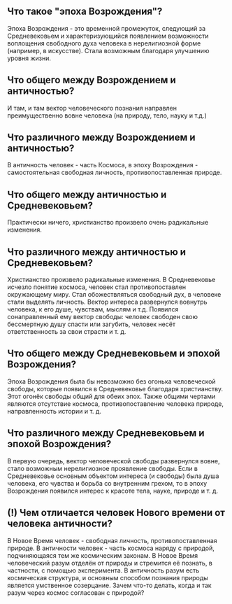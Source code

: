 ## Что такое "эпоха Возрождения"?
Эпоха Возрождения - это временной промежуток, следующий за Средневековьем и характеризующийся появлением возможности воплощения свободного духа человека в нерелигиозной форме (например, в искусстве). Стала возможным благодаря улучшению уровня жизни.

## Что общего между Возрождением и античностью?
И там, и там вектор человеческого познания направлен преимущественно вовне человека (на природу, тело, науку и т.д.)

## Что различного между Возрождением и античностью?
В античность человек - часть Космоса, в эпоху Возрождения - самостоятельная свободная личность, противопоставленная природе.

## Что общего между античностью и Средневековьем?
Практически ничего, христианство произвело очень радикальные изменения.

## Что различного между античностью и Средневековьем?
Христианство произвело радикальные изменения. В Средневековье исчезло понятие космоса, человек стал противопоставлен окружающему миру. Стал обожествляться свободный дух, в человеке стали выделять личность. Вектор интереса развернулся вовнутрь человека, к его душе, чувствам, мыслям и т.д. Появился сонаправленный ему вектор свободы: человек свободен свою бессмертную душу спасти или загубить, человек несёт ответственность за свои страсти и т. д.

## Что общего между Средневековьем и эпохой Возрождения?
Эпоха Возрождения была бы невозможно без огонька человеческой свободы, которые появился в Средневековье благодаря христианству. Этот огонёк свободы общий для обеих эпох. Также общими чертами являются отсутствие космоса, противопоставление человека природе, направленность истории и т. д.

## Что различного между Средневековьем и эпохой Возрождения?
В первую очередь, вектор человеческой свободы развернулся вовне, стало возможным нерелигиозное проявление свободы. Если в Средневековье основным объектом интереса (и свободы) была душа человека, его чувства и борьба со внутренним грехом, то в эпоху Возрождения появился интерес к красоте тела, науке, природе и т. д.

## (!) Чем отличается человек Нового времени от человека античности?
В Новое Время человек - свободная личность, противопоставленная природе.
В античности человек - часть космоса наряду с природой, подчиняющаяся тем же космическим законам.
В Новое Время человеческий разум отделён от природы и стремится её познать, в частности, с помощью эксперимента.
В античность разум есть космическая структура, и основным способом познания природы является умственное созерцание.
Зачем что-то делать, когда и так разум через космос согласован с природой?
